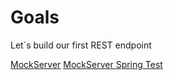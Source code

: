 # Goals

Let´s build our first REST endpoint

[MockServer](https://www.mock-server.com/mock_server/running_mock_server.html)
[MockServer Spring Test](https://www.mock-server.com/mock_server/running_mock_server.html#spring_test_exec_listener)